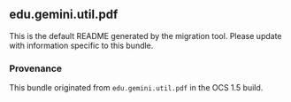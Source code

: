 
## edu.gemini.util.pdf

This is the default README generated by the migration tool. Please update with information specific to this bundle.

### Provenance

This bundle originated from `edu.gemini.util.pdf` in the OCS 1.5 build. 